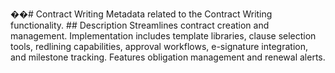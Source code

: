 ��#   C o n t r a c t   W r i t i n g 
 
 
 
 M e t a d a t a   r e l a t e d   t o   t h e   C o n t r a c t   W r i t i n g   f u n c t i o n a l i t y . 
 
 
 
 # #   D e s c r i p t i o n 
 
 
 
 S t r e a m l i n e s   c o n t r a c t   c r e a t i o n   a n d   m a n a g e m e n t .   I m p l e m e n t a t i o n   i n c l u d e s   t e m p l a t e   l i b r a r i e s ,   c l a u s e   s e l e c t i o n   t o o l s ,   r e d l i n i n g   c a p a b i l i t i e s ,   a p p r o v a l   w o r k f l o w s ,   e - s i g n a t u r e   i n t e g r a t i o n ,   a n d   m i l e s t o n e   t r a c k i n g .   F e a t u r e s   o b l i g a t i o n   m a n a g e m e n t   a n d   r e n e w a l   a l e r t s . 
 
 

